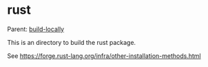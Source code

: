 rust
==========================

Parent: [build-locally](../../README.md)

This is an directory to build the rust package.

See https://forge.rust-lang.org/infra/other-installation-methods.html
